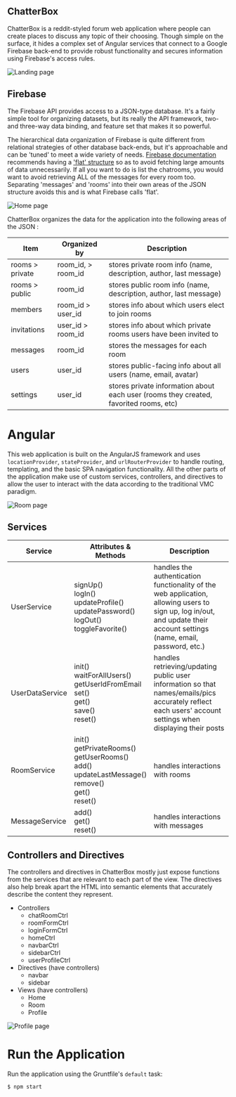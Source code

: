 ## ChatterBox

ChatterBox is a reddit-styled forum web application where people can create places to discuss any topic of their choosing. Though simple on the surface, it hides a complex set of Angular services that connect to a Google Firebase back-end to provide robust functionality and secures information using Firebase's access rules.

![Landing page](https://tboddyspargo.github.io/img/chatterbox_landing2.png)

## Firebase

The Firebase API provides access to a JSON-type database. It's a fairly simple tool for organizing datasets, but its really the API framework, two- and three-way data binding, and feature set that makes it so powerful.

The hierarchical data organization of Firebase is quite different from relational strategies of other database back-ends, but it's approachable and can be 'tuned' to meet a wide variety of needs. [Firebase documentation](https://firebase.google.com/docs/) recommends having a ['flat' structure](https://firebase.google.com/docs/database/web/structure-data#flatten_data_structures) so as to avoid fetching large amounts of data unnecessarily. If all you want to do is list the chatrooms, you would want to avoid retrieving ALL of the messages for every room too. Separating 'messages' and 'rooms' into their own areas of the JSON structure avoids this and is what Firebase calls 'flat'.

![Home page](https://tboddyspargo.github.io/img/chatterbox_home1.png)

ChatterBox organizes the data for the application into the following areas of the JSON :

| Item | Organized by | Description |
|------|--------------|-------------|
|rooms > private|room_id, > room_id|stores private room info (name, description, author, last message)|
|rooms > public|room_id|stores public room info (name, description, author, last message)|
|members|room_id > user_id|stores info about which users elect to join rooms|
|invitations|user_id > room_id|stores info about which private rooms users have been invited to|
|messages|room_id|stores the messages for each room|
|users|user_id|stores public-facing info about all users (name, email, avatar)|
|settings|user_id|stores private information about each user (rooms they created, favorited rooms, etc)|

# Angular

This web application is built on the AngularJS framework and uses `locationProvider`, `stateProvider`, and `urlRouterProvider` to handle routing, templating, and the basic SPA navigation functionality. All the other parts of the application make use of custom services, controllers, and directives to allow the user to interact with the data according to the traditional VMC paradigm.

![Room page](https://tboddyspargo.github.io/img/chatterbox_room1.png)

## Services
| Service | Attributes & Methods | Description |
|---------|----------------------|-------------|
|UserService|signUp()<br/>logIn()<br/>updateProfile()<br/>updatePassword()<br/>logOut()<br/>toggleFavorite()|handles the authentication functionality of the web application, allowing users to sign up, log in/out, and update their account settings (name, email, password, etc.)|
|UserDataService|init()<br/>waitForAllUsers()<br/>getUserIdFromEmail<br/>set()<br/>get()<br/>save()<br/>reset()|handles retrieving/updating public user information so that names/emails/pics accurately reflect each users' account settings when displaying their posts|
|RoomService|init()<br/>getPrivateRooms()<br/>getUserRooms()<br/>add()<br/>updateLastMessage()<br/>remove()<br/>get()<br/>reset()|handles interactions with rooms|
|MessageService|add()<br/>get()<br/>reset()|handles interactions with messages|

## Controllers and Directives
The controllers and directives in ChatterBox mostly just expose functions from the services that are relevant to each part of the view. The directives also help break apart the HTML into semantic elements that accurately describe the content they represent.

* Controllers
  * chatRoomCtrl
  * roomFormCtrl
  * loginFormCtrl
  * homeCtrl
  * navbarCtrl
  * sidebarCtrl
  * userProfileCtrl
* Directives (have controllers)
  * navbar
  * sidebar
* Views (have controllers)
  * Home
  * Room
  * Profile

![Profile page](https://tboddyspargo.github.io/img/chatterbox_account1.png)

# Run the Application

Run the application using the Gruntfile's `default` task:

```
$ npm start
```
